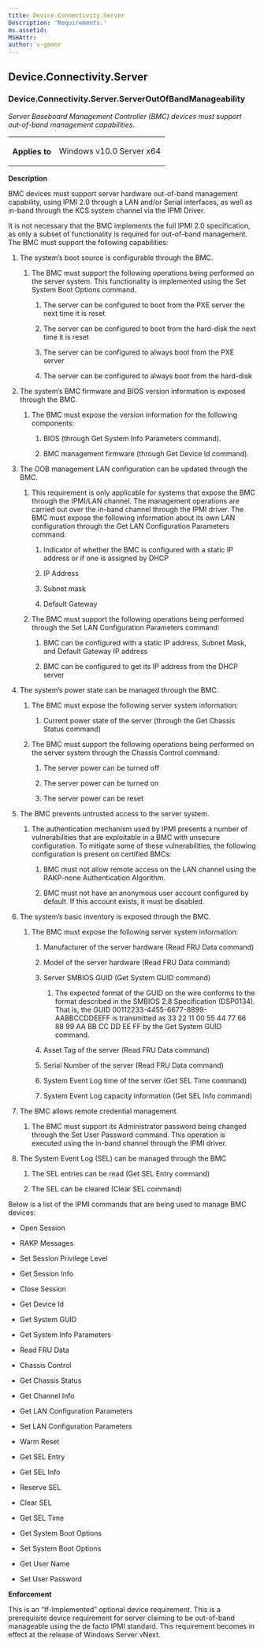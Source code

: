 ```yaml
---
title: Device.Connectivity.Server
Description: 'Requirements.'
ms.assetid: 
MSHAttr: 
author: v-gmoor
---
```


<!--
# Device.Connectivity.Server

 - [Device.Connectivity.Server](#Device.Connectivity.Server)
-->

<a name="Device.Connectivity.Server"></a>
## Device.Connectivity.Server

### Device.Connectivity.Server.ServerOutOfBandManageability

*Server Baseboard Management Controller (BMC) devices must support out-of-band management capabilities.*

<table>
<tr>
<th>Applies to</th>
<td>
<p>Windows v10.0 Server x64</p>
</td></tr></table>

**Description**

BMC devices must support server hardware out-of-band management capability, using IPMI 2.0 through a LAN and/or Serial interfaces, as well as in-band through the KCS system channel via the IPMI Driver.

It is not necessary that the BMC implements the full IPMI 2.0 specification, as only a subset of functionality is required for out-of-band management. The BMC must support the following capabilities:

1.  The system’s boot source is configurable through the BMC.

    1.  The BMC must support the following operations being performed on the server system. This functionality is implemented using the Set System Boot Options command.

        1.  The server can be configured to boot from the PXE server the next time it is reset

        2.  The server can be configured to boot from the hard-disk the next time it is reset

        3.  The server can be configured to always boot from the PXE server

        4.  The server can be configured to always boot from the hard-disk

2.  The system’s BMC firmware and BIOS version information is exposed through the BMC.

    1.  The BMC must expose the version information for the following components:

        1.  BIOS (through Get System Info Parameters command).

        2.  BMC management firmware (through Get Device Id command).

3.  The OOB management LAN configuration can be updated through the BMC.

    1.  This requirement is only applicable for systems that expose the BMC through the IPMI/LAN channel. The management operations are carried out over the in-band channel through the IPMI driver. The BMC must expose the following information about its own LAN configuration through the Get LAN Configuration Parameters command:

        1.  Indicator of whether the BMC is configured with a static IP address or if one is assigned by DHCP

        2.  IP Address

        3.  Subnet mask

        4.  Default Gateway

    2.  The BMC must support the following operations being performed through the Set LAN Configuration Parameters command:

        1.  BMC can be configured with a static IP address, Subnet Mask, and Default Gateway IP address

        2.  BMC can be configured to get its IP address from the DHCP server

4.  The system’s power state can be managed through the BMC.

    1.  The BMC must expose the following server system information:

        1.  Current power state of the server (through the Get Chassis Status command)

    2.  The BMC must support the following operations being performed on the server system through the Chassis Control command:

        1.  The server power can be turned off

        2.  The server power can be turned on

        3.  The server power can be reset

5.  The BMC prevents untrusted access to the server system.

    1.  The authentication mechanism used by IPMI presents a number of vulnerabilities that are exploitable in a BMC with unsecure configuration. To mitigate some of these vulnerabilities, the following configuration is present on certified BMCs:

        1.  BMC must not allow remote access on the LAN channel using the RAKP-none Authentication Algorithm.

        2.  BMC must not have an anonymous user account configured by default. If this account exists, it must be disabled.

6.  The system’s basic inventory is exposed through the BMC.

    1.  The BMC must expose the following server system information:

        1.  Manufacturer of the server hardware (Read FRU Data command)

        2.  Model of the server hardware (Read FRU Data command)

        3.  Server SMBIOS GUID (Get System GUID command)

            1.  The expected format of the GUID on the wire conforms to the format described in the SMBIOS 2.8 Specification (DSP0134). That is, the GUID 00112233-4455-6677-8899-AABBCCDDEEFF is transmitted as 33 22 11 00 55 44 77 66 88 99 AA BB CC DD EE FF by the Get System GUID command.

        4.  Asset Tag of the server (Read FRU Data command)

        5.  Serial Number of the server (Read FRU Data command)

        6.  System Event Log time of the server (Get SEL Time command)

        7.  System Event Log capacity information (Get SEL Info command)

7.  The BMC allows remote credential management.

    1.  The BMC must support its Administrator password being changed through the Set User Password command. This operation is executed using the in-band channel through the IPMI driver.

8.  The System Event Log (SEL) can be managed through the BMC

    1.  The SEL entries can be read (Get SEL Entry command)

    2.  The SEL can be cleared (Clear SEL command)

Below is a list of the IPMI commands that are being used to manage BMC devices:

-   Open Session

-   RAKP Messages

-   Set Session Privilege Level

-   Get Session Info

-   Close Session

-   Get Device Id

-   Get System GUID

-   Get System Info Parameters

-   Read FRU Data

-   Chassis Control

-   Get Chassis Status

-   Get Channel Info

-   Get LAN Configuration Parameters

-   Set LAN Configuration Parameters

-   Warm Reset

-   Get SEL Entry

-   Get SEL Info

-   Reserve SEL

-   Clear SEL

-   Get SEL Time

-   Get System Boot Options

-   Set System Boot Options

-   Get User Name

-   Set User Password

**Enforcement**

This is an “If-Implemented” optional device requirement. This is a prerequisite device requirement for server claiming to be out-of-band manageable using the de facto IPMI standard. This requirement becomes in effect at the release of Windows Server vNext.

